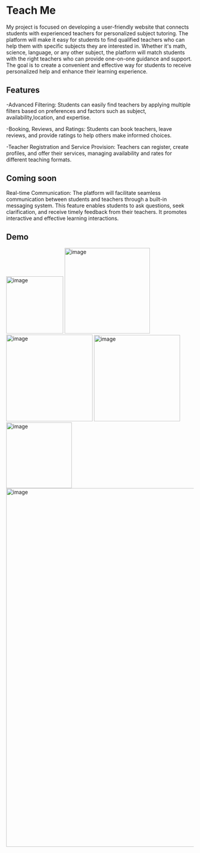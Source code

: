 
# Teach Me

My project is focused on developing a user-friendly website that connects students with experienced teachers for personalized subject tutoring. The platform will make it easy for students to find qualified teachers who can help them with specific subjects they are interested in. Whether it's math, science, language, or any other subject, the platform will match students with the right teachers who can provide one-on-one guidance and support. The goal is to create a convenient and effective way for students to receive personalized help and enhance their learning experience.




## Features

-Advanced Filtering: Students can easily find teachers by applying multiple filters based on preferences and factors such as subject, availability,location, and expertise.

-Booking, Reviews, and Ratings: Students can book teachers, leave reviews, and provide ratings to help others make informed choices.

-Teacher Registration and Service Provision: Teachers can register, create profiles, and offer their services, managing availability and rates for different teaching formats.


## Coming soon

Real-time Communication: The platform will facilitate seamless communication between students and teachers through a built-in messaging system. This feature enables students to ask questions, seek clarification, and receive timely feedback from their teachers. It promotes interactive and effective learning interactions.

## Demo

<img width="153" alt="image" src="https://github.com/aiamakhruka/TeachMe-Server/assets/111688154/6228a3ce-719a-495e-8e10-91fb94b01555">
<img width="229" alt="image" src="https://github.com/aiamakhruka/TeachMe-Server/assets/111688154/a4ba2070-27f0-4615-832d-941330148abb">

<img width="232" alt="image" src="https://github.com/aiamakhruka/TeachMe-Server/assets/111688154/af617318-4eb8-48f3-b653-52e30ac6e980">

<img width="231" alt="image" src="https://github.com/aiamakhruka/TeachMe-Server/assets/111688154/a980e054-a003-4f96-97b2-d8e5a6db89e5">

<img width="176" alt="image" src="https://github.com/aiamakhruka/TeachMe-Server/assets/111688154/813acc11-89c3-406f-9ff9-b3ecc8069b36">

<img width="960" alt="image" src="https://github.com/aiamakhruka/TeachMe-Server/assets/111688154/f952261a-3a64-48a1-9f90-6cb7edc5d739">

